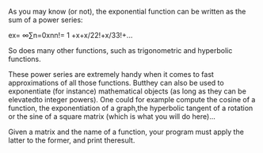 As you may know (or not), the exponential function can be written as the sum of a power series:

ex= ∞∑n=0xnn!= 1 +x+x/22!+x/33!+...

So does many other functions, such as trigonometric and hyperbolic functions.

These power series are extremely handy when it comes to fast approximations of all those functions. 
Butthey can also be used to exponentiate (for instance) mathematical objects (as long as they can be elevatedto integer powers).
One could for example compute the cosine of a function, the exponentiation of a graph,the hyperbolic tangent of a rotation or
the sine of a square matrix (which is what you will do here)...

Given a matrix and the name of a function, your program must apply the latter to the former, and print theresult.
